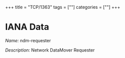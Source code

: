 +++
title = "TCP/1363"
tags = [""]
categories = [""]
+++

# IANA Data

_Name:_ ndm-requester

_Description:_ Network DataMover Requester


